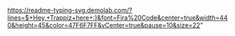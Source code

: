 https://readme-typing-svg.demolab.com/?lines=$+Hey,+Trappiz+here+:)&font=Fira%20Code&center=true&width=440&height=45&color=47F6F7FF&vCenter=true&pause=10&size=22"
